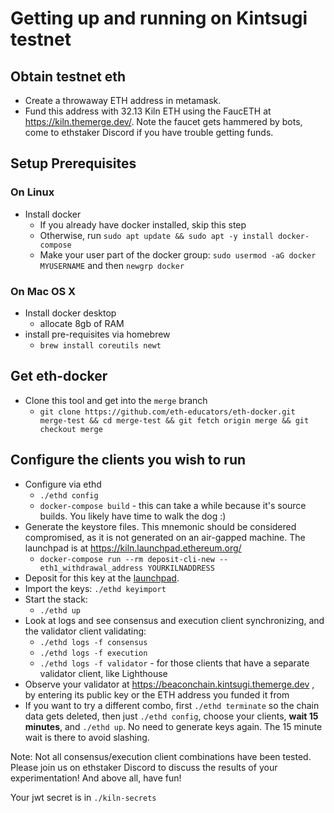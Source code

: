# Getting up and running on Kintsugi testnet

## Obtain testnet eth
- Create a throwaway ETH address in metamask.
- Fund this address with 32.13 Kiln ETH using the FaucETH at https://kiln.themerge.dev/. Note the faucet gets hammered by bots, come to ethstaker Discord if you have trouble
  getting funds.

## Setup Prerequisites
### On Linux
- Install docker
  - If you already have docker installed, skip this step
  - Otherwise, run `sudo apt update && sudo apt -y install docker-compose`
  - Make your user part of the docker group: `sudo usermod -aG docker MYUSERNAME` and then `newgrp docker`

### On Mac OS X
- Install docker desktop
  - allocate 8gb of RAM
- install pre-requisites via homebrew
  - `brew install coreutils newt`

## Get eth-docker
- Clone this tool and get into the `merge` branch
  - `git clone https://github.com/eth-educators/eth-docker.git merge-test && cd merge-test && git fetch origin merge && git checkout merge`


## Configure the clients you wish to run
- Configure via ethd
  - `./ethd config`
  - `docker-compose build` - this can take a while because it's source builds. You likely have time to walk the dog :)
- Generate the keystore files. This mnemonic should be considered compromised, as it is not generated on an air-gapped
machine. The launchpad is at https://kiln.launchpad.ethereum.org/
  - `docker-compose run --rm deposit-cli-new --eth1_withdrawal_address YOURKILNADDRESS`
- Deposit for this key at the [launchpad](https://kiln.launchpad.ethereum.org/).
- Import the keys: `./ethd keyimport`
- Start the stack:
  - `./ethd up`
- Look at logs and see consensus and execution client synchronizing, and the validator client validating:
  - `./ethd logs -f consensus`
  - `./ethd logs -f execution`
  - `./ethd logs -f validator` - for those clients that have a separate validator client, like Lighthouse
- Observe your validator at https://beaconchain.kintsugi.themerge.dev , by entering its public key or the ETH address you funded it from
- If you want to try a different combo, first `./ethd terminate` so the chain data gets deleted, then just `./ethd config`, choose your clients,
  **wait 15 minutes**, and `./ethd up`. No need to generate keys again. The 15 minute wait is there to avoid slashing.

Note: Not all consensus/execution client combinations have been tested. Please join us on ethstaker Discord to discuss the results of your experimentation!
And above all, have fun!

Your jwt secret is in `./kiln-secrets`
